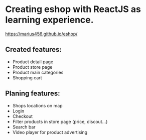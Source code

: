 # Creating eshop with ReactJS as learning experience.

https://marius456.github.io/eshop/

## Created features:
  - Product detail page
  - Product store page
  - Product main categories
  - Shopping cart
  
## Planing features:
  - Shops locations on map
  - Login
  - Checkout
  - Filter products in store page (price, discout...)
  - Search bar
  - Video player for product advertising
  
